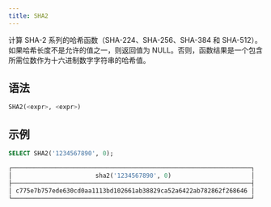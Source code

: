 ```yaml
---
title: SHA2
---
```


计算 SHA-2 系列的哈希函数（SHA-224、SHA-256、SHA-384 和 SHA-512）。如果哈希长度不是允许的值之一，则返回值为 NULL。否则，函数结果是一个包含所需位数作为十六进制数字字符串的哈希值。

## 语法

```sql
SHA2(<expr>, <expr>)
```

## 示例

```sql
SELECT SHA2('1234567890', 0);

┌──────────────────────────────────────────────────────────────────┐
│                       sha2('1234567890', 0)                      │
├──────────────────────────────────────────────────────────────────┤
│ c775e7b757ede630cd0aa1113bd102661ab38829ca52a6422ab782862f268646 │
└──────────────────────────────────────────────────────────────────┘
```